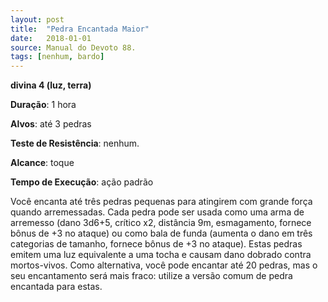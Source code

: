 ```yaml
---
layout: post
title:  "Pedra Encantada Maior"
date:   2018-01-01
source: Manual do Devoto 88.
tags: [nenhum, bardo]
---
```


**divina 4 (luz, terra)**

**Duração**: 1 hora

**Alvos**: até 3 pedras

**Teste de Resistência**: nenhum.

**Alcance**: toque

**Tempo de Execução**: ação padrão

Você encanta até três pedras pequenas para atingirem com grande força quando arremessadas. Cada pedra pode ser usada como uma arma de arremesso (dano 3d6+5, crítico x2, distância 9m, esmagamento, fornece bônus de +3 no ataque) ou como bala de funda (aumenta o dano em três categorias de tamanho, fornece bônus de +3 no ataque). Estas pedras emitem uma luz equivalente a uma tocha e causam dano dobrado contra mortos-vivos. Como alternativa, você pode encantar até 20 pedras, mas o seu encantamento será mais fraco: utilize a versão comum de pedra encantada para estas.

